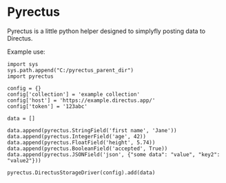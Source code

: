 # Pyrectus

Pyrectus is a little python helper designed to simplyfly posting data to Directus.

Example use:

    import sys
    sys.path.append("C:/pyrectus_parent_dir")
    import pyrectus

    config = {}
    config['collection'] = 'example collection'
    config['host'] = 'https://example.directus.app/'
    config['token'] = '123abc'

    data = []

    data.append(pyrectus.StringField('first name', 'Jane'))
    data.append(pyrectus.IntegerField('age', 42))
    data.append(pyrectus.FloatField('height', 5.74))
    data.append(pyrectus.BooleanField('accepted', True))
    data.append(pyrectus.JSONField('json', {"some data": "value", "key2": "value2"}))

    pyrectus.DirectusStorageDriver(config).add(data)
